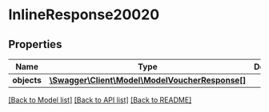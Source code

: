 # InlineResponse20020

## Properties
Name | Type | Description | Notes
------------ | ------------- | ------------- | -------------
**objects** | [**\Swagger\Client\Model\ModelVoucherResponse[]**](ModelVoucherResponse.md) |  | [optional] 

[[Back to Model list]](../../README.md#documentation-for-models) [[Back to API list]](../../README.md#documentation-for-api-endpoints) [[Back to README]](../../README.md)

